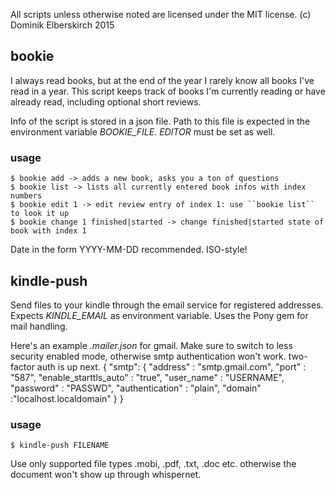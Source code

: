All scripts unless otherwise noted are licensed under the MIT license. 
(c) Dominik Elberskirch 2015

## bookie
I always read books, but at the end of the year I rarely know all books I've read in a year. This script keeps track of books I'm currently reading or have already read, including optional short reviews. 

Info of the script is stored in a json file. Path to this file is expected in the environment variable *BOOKIE_FILE*.
*EDITOR* must be set as well. 

### usage
	$ bookie add -> adds a new book, asks you a ton of questions
    $ bookie list -> lists all currently entered book infos with index numbers
    $ bookie edit 1 -> edit review entry of index 1: use ``bookie list`` to look it up
    $ bookie change 1 finished|started -> change finished|started state of book with index 1

Date in the form YYYY-MM-DD recommended. ISO-style!

## kindle-push
Send files to your kindle through the email service for registered addresses. Expects *KINDLE_EMAIL* as environment variable. Uses the Pony gem for mail handling. 

Here's an example *.mailer.json* for gmail. Make sure to switch to less security enabled mode, otherwise smtp authentication won't work. two-factor auth is up next.
    {
      "smtp": {
          "address" : "smtp.gmail.com",
          "port" : "587",
          "enable_starttls_auto" : "true",
          "user_name" : "USERNAME",
          "password" : "PASSWD",
          "authentication" : "plain",
          "domain" :"localhost.localdomain"
        }
    }  

### usage
    $ kindle-push FILENAME 

Use only supported file types .mobi, .pdf, .txt, .doc etc. otherwise the document won't show up through whispernet.
